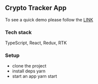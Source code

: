 ## Crypto Tracker App

To see a quick demo please follow the [LINK](https://crypto-tracker-app-lesha.surge.sh/)

### Tech stack

TypeScript, React, Redux, RTK

### Setup

- clone the project
- install deps yarn
- start an app yarn start
